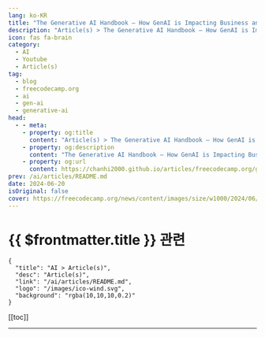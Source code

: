 ```yaml
---
lang: ko-KR
title: "The Generative AI Handbook – How GenAI is Impacting Business and Innovation"
description: "Article(s) > The Generative AI Handbook – How GenAI is Impacting Business and Innovation"
icon: fas fa-brain
category: 
  - AI
  - Youtube
  - Article(s)
tag: 
  - blog
  - freecodecamp.org
  - ai
  - gen-ai
  - generative-ai
head:
  - - meta:
    - property: og:title
      content: "Article(s) > The Generative AI Handbook – How GenAI is Impacting Business and Innovation"
    - property: og:description
      content: "The Generative AI Handbook – How GenAI is Impacting Business and Innovation"
    - property: og:url
      content: https://chanhi2000.github.io/articles/freecodecamp.org/generative-ai-handbook.html
prev: /ai/articles/README.md
date: 2024-06-20
isOriginal: false
cover: https://freecodecamp.org/news/content/images/size/w1000/2024/06/The-Generative-AI-Handbook-Cover.png
---
```


# {{ $frontmatter.title }} 관련

```component VPCard
{
  "title": "AI > Article(s)",
  "desc": "Article(s)",
  "link": "/ai/articles/README.md",
  "logo": "/images/ico-wind.svg",
  "background": "rgba(10,10,10,0.2)"
}
```

[[toc]]

---

<SiteInfo
  name="The Generative AI Handbook – How GenAI is Impacting Business and Innovation"
  desc="The emergence of Generative Artificial Intelligence (GenAI) is both shaping the future of innovation management and revolutionizing it. This handbook delves into the groundbreaking research presented in 'Generative Artificial Intelligence in Innovation Management: A Preview of Future Research Developments' by Marcello Mariani and Yogesh K. Dwivedi (2024). It's a..."
  url="https://freecodecamp.org/news/generative-ai-handbook/"
  logo="https://cdn.freecodecamp.org/universal/favicons/favicon.ico"
  preview="https://freecodecamp.org/news/content/images/size/w1000/2024/06/The-Generative-AI-Handbook-Cover.png"/>

<!-- TODO: 작성 -->

